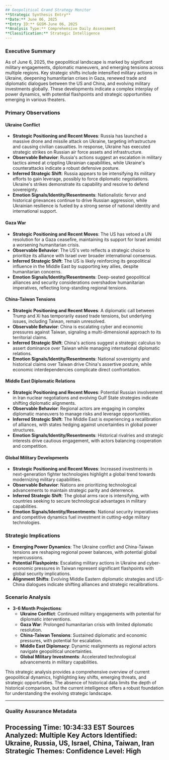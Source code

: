 ```yaml
---
## Geopolitical Grand Strategy Monitor
**Strategic Synthesis Entry**
**Date:** June 06, 2025
**Entry ID:** GGSM-June 06, 2025
**Analysis Type:** Comprehensive Daily Assessment
**Classification:** Strategic Intelligence
---
```


### Executive Summary
As of June 6, 2025, the geopolitical landscape is marked by significant military engagements, diplomatic maneuvers, and emerging tensions across multiple regions. Key strategic shifts include intensified military actions in Ukraine, deepening humanitarian crises in Gaza, renewed trade and diplomatic dialogues between the US and China, and evolving military investments globally. These developments indicate a complex interplay of power dynamics, with potential flashpoints and strategic opportunities emerging in various theaters.

### Primary Observations

#### Ukraine Conflict
- **Strategic Positioning and Recent Moves**: Russia has launched a massive drone and missile attack on Ukraine, targeting infrastructure and causing civilian casualties. In response, Ukraine has executed strategic strikes on Russian air force assets and infrastructure.
- **Observable Behavior**: Russia's actions suggest an escalation in military tactics aimed at crippling Ukrainian capabilities, while Ukraine's counterattacks indicate a robust defensive posture.
- **Inferred Strategic Shift**: Russia appears to be intensifying its military efforts to gain leverage, possibly to force diplomatic negotiations. Ukraine's strikes demonstrate its capability and resolve to defend sovereignty.
- **Emotion Signals/Identity/Resentments**: Nationalistic fervor and historical grievances continue to drive Russian aggression, while Ukrainian resilience is fueled by a strong sense of national identity and international support.

#### Gaza War
- **Strategic Positioning and Recent Moves**: The US has vetoed a UN resolution for a Gaza ceasefire, maintaining its support for Israel amidst a worsening humanitarian crisis.
- **Observable Behavior**: The US's veto reflects a strategic choice to prioritize its alliance with Israel over broader international consensus.
- **Inferred Strategic Shift**: The US is likely reinforcing its geopolitical influence in the Middle East by supporting key allies, despite humanitarian concerns.
- **Emotion Signals/Identity/Resentments**: Deep-seated geopolitical alliances and security considerations overshadow humanitarian imperatives, reflecting long-standing regional tensions.

#### China-Taiwan Tensions
- **Strategic Positioning and Recent Moves**: A diplomatic call between Trump and Xi has temporarily eased trade tensions, but underlying issues, including Taiwan, remain unresolved.
- **Observable Behavior**: China is escalating cyber and economic pressures against Taiwan, signaling a multi-dimensional approach to its territorial claims.
- **Inferred Strategic Shift**: China's actions suggest a strategic calculus to assert dominance over Taiwan while managing international diplomatic relations.
- **Emotion Signals/Identity/Resentments**: National sovereignty and historical claims over Taiwan drive China's assertive posture, while economic interdependencies complicate direct confrontation.

#### Middle East Diplomatic Relations
- **Strategic Positioning and Recent Moves**: Potential Russian involvement in Iran nuclear negotiations and evolving Gulf State strategies indicate shifting diplomatic alignments.
- **Observable Behavior**: Regional actors are engaging in complex diplomatic maneuvers to manage risks and leverage opportunities.
- **Inferred Strategic Shift**: The Middle East is experiencing a recalibration of alliances, with states hedging against uncertainties in global power structures.
- **Emotion Signals/Identity/Resentments**: Historical rivalries and strategic interests drive cautious engagement, with actors balancing cooperation and competition.

#### Global Military Developments
- **Strategic Positioning and Recent Moves**: Increased investments in next-generation fighter technologies highlight a global trend towards modernizing military capabilities.
- **Observable Behavior**: Nations are prioritizing technological advancements to maintain strategic parity and deterrence.
- **Inferred Strategic Shift**: The global arms race is intensifying, with countries seeking to secure technological advantages in military capabilities.
- **Emotion Signals/Identity/Resentments**: National security imperatives and competitive dynamics fuel investment in cutting-edge military technologies.

### Strategic Implications
- **Emerging Power Dynamics**: The Ukraine conflict and China-Taiwan tensions are reshaping regional power balances, with potential global repercussions.
- **Potential Flashpoints**: Escalating military actions in Ukraine and cyber-economic pressures in Taiwan represent significant flashpoints with global security implications.
- **Alignment Shifts**: Evolving Middle Eastern diplomatic strategies and US-China dialogues indicate shifting alliances and strategic recalibrations.

### Scenario Analysis
- **3-6 Month Projections**: 
  - **Ukraine Conflict**: Continued military engagements with potential for diplomatic interventions.
  - **Gaza War**: Prolonged humanitarian crisis with limited diplomatic resolution.
  - **China-Taiwan Tensions**: Sustained diplomatic and economic pressures, with potential for escalation.
  - **Middle East Diplomacy**: Dynamic realignments as regional actors navigate geopolitical uncertainties.
  - **Global Military Investments**: Accelerated technological advancements in military capabilities.

This strategic analysis provides a comprehensive overview of current geopolitical dynamics, highlighting key shifts, emerging threats, and strategic opportunities. The absence of historical data limits the depth of historical comparison, but the current intelligence offers a robust foundation for understanding the evolving strategic landscape.

---
### Quality Assurance Metadata
**Processing Time:** 10:34:33 EST
**Sources Analyzed:** Multiple
**Key Actors Identified:** Ukraine, Russia, US, Israel, China, Taiwan, Iran
**Strategic Themes:** 
**Confidence Level:** High
---